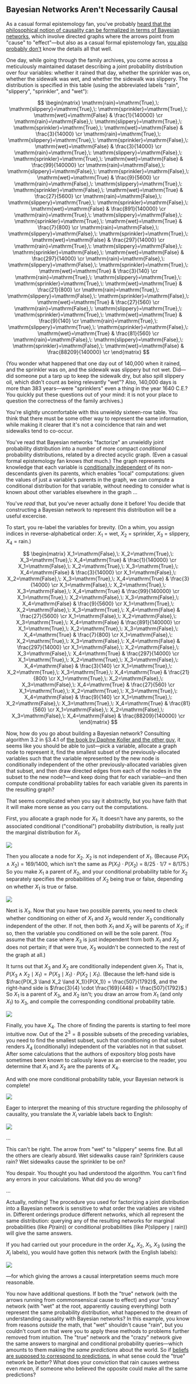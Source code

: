 ## Bayesian Networks Aren't Necessarily Causal

As a casual formal epistemology fan, you've probably [heard that the philosophical notion of causality can be formalized in terms of Bayesian networks](https://www.lesswrong.com/posts/hzuSDMx7pd2uxFc5w/causal-diagrams-and-causal-models), which involve directed graphs where the arrows point from "cause" to "effect"—but also as a casual formal epistemology fan, [you also probably don't](https://www.lesswrong.com/posts/tp4rEtQqRshPavZsr/learn-bayes-nets) know the details all that well.

One day, while going through the family archives, you come across a meticulously maintained dataset describing a joint probability distribution over four variables: whether it rained that day, whether the sprinkler was on, whether the sidewalk was wet, and whether the sidewalk was slippery. The distribution is specified in this table (using the abbreviated labels "rain", "slippery", "sprinkler", and "wet"):

$$ \begin{matrix} \mathrm{rain}=\mathrm{True},\: \mathrm{slippery}=\mathrm{True},\: \mathrm{sprinkler}=\mathrm{True},\: \mathrm{wet}=\mathrm{False} & \frac{1}{140000} \cr \mathrm{rain}=\mathrm{False},\: \mathrm{slippery}=\mathrm{True},\: \mathrm{sprinkler}=\mathrm{True},\: \mathrm{wet}=\mathrm{False} & \frac{3}{14000} \cr \mathrm{rain}=\mathrm{True},\: \mathrm{slippery}=\mathrm{True},\: \mathrm{sprinkler}=\mathrm{False},\: \mathrm{wet}=\mathrm{False} & \frac{3}{14000} \cr \mathrm{rain}=\mathrm{True},\: \mathrm{slippery}=\mathrm{False},\: \mathrm{sprinkler}=\mathrm{True},\: \mathrm{wet}=\mathrm{False} & \frac{99}{140000} \cr \mathrm{rain}=\mathrm{False},\: \mathrm{slippery}=\mathrm{False},\: \mathrm{sprinkler}=\mathrm{False},\: \mathrm{wet}=\mathrm{True} & \frac{9}{5600} \cr \mathrm{rain}=\mathrm{False},\: \mathrm{slippery}=\mathrm{True},\: \mathrm{sprinkler}=\mathrm{False},\: \mathrm{wet}=\mathrm{True} & \frac{27}{5600} \cr \mathrm{rain}=\mathrm{False},\: \mathrm{slippery}=\mathrm{True},\: \mathrm{sprinkler}=\mathrm{False},\: \mathrm{wet}=\mathrm{False} & \frac{891}{140000} \cr \mathrm{rain}=\mathrm{True},\: \mathrm{slippery}=\mathrm{False},\: \mathrm{sprinkler}=\mathrm{True},\: \mathrm{wet}=\mathrm{True} & \frac{7}{800} \cr \mathrm{rain}=\mathrm{False},\: \mathrm{slippery}=\mathrm{False},\: \mathrm{sprinkler}=\mathrm{True},\: \mathrm{wet}=\mathrm{False} & \frac{297}{14000} \cr \mathrm{rain}=\mathrm{True},\: \mathrm{slippery}=\mathrm{False},\: \mathrm{sprinkler}=\mathrm{False},\: \mathrm{wet}=\mathrm{False} & \frac{297}{14000} \cr \mathrm{rain}=\mathrm{False},\: \mathrm{slippery}=\mathrm{False},\: \mathrm{sprinkler}=\mathrm{True},\: \mathrm{wet}=\mathrm{True} & \frac{3}{140} \cr \mathrm{rain}=\mathrm{True},\: \mathrm{slippery}=\mathrm{True},\: \mathrm{sprinkler}=\mathrm{True},\: \mathrm{wet}=\mathrm{True} & \frac{21}{800} \cr \mathrm{rain}=\mathrm{True},\: \mathrm{slippery}=\mathrm{False},\: \mathrm{sprinkler}=\mathrm{False},\: \mathrm{wet}=\mathrm{True} & \frac{27}{560} \cr \mathrm{rain}=\mathrm{False},\: \mathrm{slippery}=\mathrm{True},\: \mathrm{sprinkler}=\mathrm{True},\: \mathrm{wet}=\mathrm{True} & \frac{9}{140} \cr \mathrm{rain}=\mathrm{True},\: \mathrm{slippery}=\mathrm{True},\: \mathrm{sprinkler}=\mathrm{False},\: \mathrm{wet}=\mathrm{True} & \frac{81}{560} \cr \mathrm{rain}=\mathrm{False},\: \mathrm{slippery}=\mathrm{False},\: \mathrm{sprinkler}=\mathrm{False},\: \mathrm{wet}=\mathrm{False} & \frac{88209}{140000} \cr \end{matrix} $$

(You wonder what happened that one day out of 140,000 when it rained, and the sprinkler was on, and the sidewalk was slippery but not wet. Did—did someone put a tarp up to keep the sidewalk dry, but also spill slippery oil, which didn't count as being relevantly "wet"? Also, 140,000 days is more than 383 years—were "sprinklers" even a thing in the year 1640 C.E.? You quickly put these questions out of your mind: it is not your place to question the correctness of the family archives.)

You're slightly uncomfortable with this unwieldy sixteen-row table. You think that there must be some other way to represent the same information, while making it clearer that it's not a coincidence that rain and wet sidewalks tend to co-occur.

You've read that Bayesian networks "factorize" an unwieldly joint probability distribution into a number of more compact _conditional_ probability distributions, related by a directed acyclic graph. (Even a casual formal epistemology fan knows _that_ much.) The graph represents knowledge that each variable is [conditionally independent](https://en.wikipedia.org/wiki/Conditional_independence) of its non-descendants given its parents, which enables "local" computations: given the values of just a variable's parents in the graph, we can compute a conditional distribution for that variable, without needing to consider what is known about other variables elsewhere in the graph ...

You've _read_ that, but you've never actually done it before! You decide that constructing a Bayesian network to represent this distribution will be a useful excercise.

To start, you re-label the variables for brevity. (On a whim, you assign indices in reverse-alphabetical order: $X_1$ = wet, $X_2$ = sprinkler, $X_3$ = slippery, $X_4$ = rain.)

$$ \begin{matrix} X_1=\mathrm{False},\: X_2=\mathrm{True},\: X_3=\mathrm{True},\: X_4=\mathrm{True} & \frac{1}{140000} \cr X_1=\mathrm{False},\: X_2=\mathrm{True},\: X_3=\mathrm{True},\: X_4=\mathrm{False} & \frac{3}{14000} \cr X_1=\mathrm{False},\: X_2=\mathrm{False},\: X_3=\mathrm{True},\: X_4=\mathrm{True} & \frac{3}{14000} \cr X_1=\mathrm{False},\: X_2=\mathrm{True},\: X_3=\mathrm{False},\: X_4=\mathrm{True} & \frac{99}{140000} \cr X_1=\mathrm{True},\: X_2=\mathrm{False},\: X_3=\mathrm{False},\: X_4=\mathrm{False} & \frac{9}{5600} \cr X_1=\mathrm{True},\: X_2=\mathrm{False},\: X_3=\mathrm{True},\: X_4=\mathrm{False} & \frac{27}{5600} \cr X_1=\mathrm{False},\: X_2=\mathrm{False},\: X_3=\mathrm{True},\: X_4=\mathrm{False} & \frac{891}{140000} \cr X_1=\mathrm{True},\: X_2=\mathrm{True},\: X_3=\mathrm{False},\: X_4=\mathrm{True} & \frac{7}{800} \cr X_1=\mathrm{False},\: X_2=\mathrm{True},\: X_3=\mathrm{False},\: X_4=\mathrm{False} & \frac{297}{14000} \cr X_1=\mathrm{False},\: X_2=\mathrm{False},\: X_3=\mathrm{False},\: X_4=\mathrm{True} & \frac{297}{14000} \cr X_1=\mathrm{True},\: X_2=\mathrm{True},\: X_3=\mathrm{False},\: X_4=\mathrm{False} & \frac{3}{140} \cr X_1=\mathrm{True},\: X_2=\mathrm{True},\: X_3=\mathrm{True},\: X_4=\mathrm{True} & \frac{21}{800} \cr X_1=\mathrm{True},\: X_2=\mathrm{False},\: X_3=\mathrm{False},\: X_4=\mathrm{True} & \frac{27}{560} \cr X_1=\mathrm{True},\: X_2=\mathrm{True},\: X_3=\mathrm{True},\: X_4=\mathrm{False} & \frac{9}{140} \cr X_1=\mathrm{True},\: X_2=\mathrm{False},\: X_3=\mathrm{True},\: X_4=\mathrm{True} & \frac{81}{560} \cr X_1=\mathrm{False},\: X_2=\mathrm{False},\: X_3=\mathrm{False},\: X_4=\mathrm{False} & \frac{88209}{140000} \cr \end{matrix} $$

Now, how do you go about building a Bayesian network? Consulting algorithm 3.2 in §3.4.1 of [the book by Daphne Koller and the other guy](https://mitpress.mit.edu/9780262013192/probabilistic-graphical-models/), it seems like you should be able to just—pick a variable, allocate a graph node to represent it, find the smallest subset of the previously-allocated variables such that the variable represented by the new node is conditionally independent of the other previously-allocated variables given that subset, and then draw directed edges from each of the nodes in the subset to the new node?—and keep doing that for each variable—and then compute conditional probability tables for each variable given its parents in the resulting graph?

That seems complicated when you say it abstractly, but you have faith that it will make more sense as you carry out the computations.

First, you allocate a graph node for $X_1$. It doesn't have any parents, so the associated conditional ("conditional") probability distribution, is really just the marginal distribution for $X_1$.

![](rain_wet_network-secret_crazy-1.png)

Then you allocate a node for $X_2$. $X_2$ is not independent of $X_1$. (Because $P(X_1 \land X_2)$ = 169/1400, which isn't the same as $P(X_1) \cdot P(X_2)$ = 8/25 · 1/7 = 8/175.) So you make $X_1$ a parent of $X_2$, and your conditional probability table for $X_2$ separately specifies the probabilities of $X_2$ being true or false, depending on whether $X_1$ is true or false.

![](rain_wet_network-secret_crazy-2.png)

Next is $X_3$. Now that you have two possible parents, you need to check whether conditioning on either of $X_1$ and $X_2$ would render $X_3$ conditionally independent of the other. If not, then both $X_1$ and $X_2$ will be parents of $X_3$; if so, then the variable you conditioned on will be the sole parent. (You assume that the case where $X_3$ is just independent from both $X_1$ and $X_2$ does not pertain; if that were true, $X_3$ wouldn't be connected to the rest of the graph at all.)

It turns out that $X_3$ and $X_2$ are conditionally independent given $X_1$. That is, $P(X_3 \land X_2 \mid X_1) = P(X_3 \mid X_1) \cdot P(X_2 \mid X_1)$. (Because the left-hand side is $\frac{P(X_3 \land X_2 \land X_1)}{P(X_1)} = \frac{507}{1792}$, and the right-hand side is $\frac{3}{4} \cdot \frac{169}{448} = \frac{507}{1792}$.) So $X_1$ is a parent of $X_3$, and $X_2$ isn't; you draw an arrow from $X_1$ (and only $X_1$) to $X_3$, and compile the corresponding conditional probability table.

![](rain_wet_network-secret_crazy-3.png)

Finally, you have $X_4$. The chore of finding the parents is starting to feel more intuitive now. Out of the $2^3 = 8$ possible subsets of the preceding variables, you need to find the smallest subset, such that conditioning on that subset renders $X_4$ (conditionally) independent of the variables not in that subset. After some calculations that the authors of expository blog posts have sometimes been known to callously leave as an exercise to the reader, you determine that $X_1$ and $X_2$ are the parents of $X_4$.

And with one more conditional probability table, your Bayesian network is complete!

![](rain_wet_network-secret_crazy-4.png)

Eager to interpret the meaning of this structure regarding the philosophy of causality, you translate the $X_i$ variable labels back to English:

![](rain_wet_network-crazy.png)

...

This can't be right. The arrow from "wet" to "slippery" seems fine. But all the others are clearly absurd. Wet sidewalks cause rain? Sprinklers cause rain? Wet sidewalks cause the sprinkler to be on?

You despair. You thought you had understood the algorithm. You can't find any errors in your calculations. What did you do wrong?

...

Actually, nothing! The procedure you used for factorizing a joint distribution into a Bayesian network is sensitive to what order the variables are visited in. Different orderings produce different networks, which all represent the same distribution: querying any of the resulting networks for marginal probabilities (like $P(\mathrm{rain})$) or conditional probabilities (like $P(\mathrm{slippery} \mid \mathrm{rain})$) will give the same answers.

If you had carried out your procedure in the order $X_4$, $X_2$, $X_1$, $X_3$ (using the $X_i$ labels), you would have gotten this network (with the English labels):

![](rain_wet_network-true.png)

—for which giving the arrows a causal interpretation seems much more reasonable.

You now have additional questions. If both the "true" network (with the arrows running from commonsensical cause to effect) and your "crazy" network (with "wet" at the root, apparently causing everything) both represent the same probability distribution, what happened to the dream of understanding causality with Bayesian networks? In this example, you know from reasons _outside_ the math, that "wet" shouldn't cause "rain", but you couldn't count on that were you to apply these methods to problems further removed from intuition. The "true" network and the "crazy" network give the same answers to marginal and conditional probability queries—which amounts to them making the _same predictions_ about the world. So if [beliefs are supposed to correspond to predictions](https://www.lesswrong.com/posts/a7n8GdKiAZRX86T5A/making-beliefs-pay-rent-in-anticipated-experiences), in what sense could the "true" network be _better_? What does your conviction that rain causes wetness even _mean_, if someone who believed the opposite could make all the same predictions?
